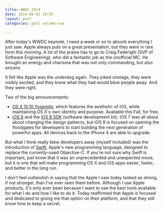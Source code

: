```yaml
---
title: WWDC 2014
date: 2014-06-02 19:55
layout: post
categories: post volume-one
 
---
```



After today's WWDC keynote, I need a week or so to absorb everything I just saw. Apple always puts on a great presentation, but they were in rare form this morning. A lot of the praise has to go to Craig Federighi (SVP of Software Engineering), who did a fantastic job as the unofficial MC. He brought an energy and charisma that was not only commanding, but also sincere. 

It felt like Apple was the underdog again. They joked onstage, they were visibly excited, and they _knew_ what they had would blow people away. And they were right. 

Two of the big announcements: 

- [OS X 10.10 Yosemite](https://www.apple.com/osx/preview/), which features the aesthetic of iOS, while maintaining OS X's own identity and purpose. Available this Fall, for free. 
- [iOS 8](http://www.apple.com/ios/ios8/) and the [iOS 8 SDK](http://www.apple.com/ios/ios8/developer/) (software development kit). iOS 7 was all about about changing the design patterns, but iOS 8 is focused on opening the floodgates for developers to start building the next generation of powerful apps. All devices back to the iPhone 4 are able to upgrade. 

But what I think really blew developers away (myself included) was the introduction of [Swift](https://developer.apple.com/swift/); Apple's new programming language, designed to replace the currently-used Objective-C. If you're not sure why Swift is important, just know that it was an unprecedented and unexpected move, but it is one that will make programming OS X and iOS apps easier, faster, and better in the long run.  

I don't feel outlandish in saying that the Apple I saw today looked as strong, if not stronger, than I've ever seen them before. Although I use Apple products, it's only ever been because I want to use the best tools available for what I do and how I like to do it. Today reaffirmed that Apple is focused and dedicated to giving me that option on their platform, and that they still know how to keep a secret. 

